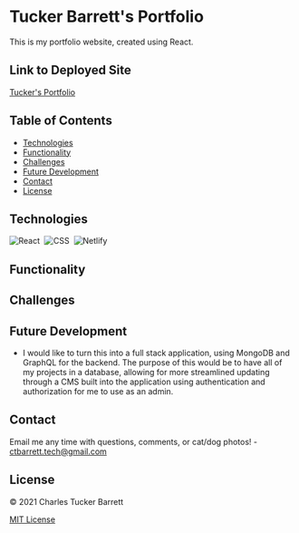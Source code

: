 # Tucker Barrett's Portfolio

This is my portfolio website, created using React.

## Link to Deployed Site

[Tucker's Portfolio](https://ctbarrett.tech)

## Table of Contents
  * [Technologies](#technologies)
  * [Functionality](#functionality)
  * [Challenges](#challenges)
  * [Future Development](#future-development)
  * [Contact](#contact)
  * [License](#license)


## Technologies

![React](https://img.shields.io/badge/React-20232A?style=for-the-badge&logo=react&logoColor=61DAFB)&nbsp;
![CSS](https://img.shields.io/badge/CSS3-1572B6?style=for-the-badge&logo=css3&logoColor=white)&nbsp;
![Netlify](https://img.shields.io/badge/Netlify-00C7B7?style=for-the-badge&logo=netlify&logoColor=white)&nbsp;


## Functionality

<!-- TODO: Add screenshots/GIFs of completed application once ready -->


## Challenges

<!-- TODO: Add challenges as they arise -->


## Future Development

* I would like to turn this into a full stack application, using MongoDB and GraphQL for the backend. The purpose of this would be to have all of my projects in a database, allowing for more streamlined updating through a CMS built into the application using authentication and authorization for me to use as an admin.

<!-- TODO: Create Contact.js and add a contact form. Update links pointing to "contact" to reflect this change -->


## Contact
Email me any time with questions, comments, or cat/dog photos! - ctbarrett.tech@gmail.com


## License
&copy; 2021 Charles Tucker Barrett

[MIT License](https://opensource.org/licenses/MIT)